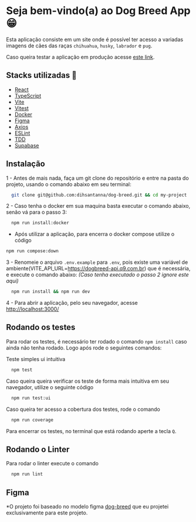
# Seja bem-vindo(a) ao Dog Breed App :grin:

Esta aplicação consiste em um site onde é possível ter acesso a variadas imagens de cães das raças `chihuahua`, `husky`, `labrador` e `pug`.

Caso queira testar a aplicação em produção acesse [este link](https://dogbreed-00.netlify.app/).




## Stacks utilizadas :wrench:

- [React](https://pt-br.reactjs.org/)
- [TypeScript](https://www.typescriptlang.org/pt/)
- [Vite](https://vitejs.dev/)
- [Vitest](https://vitest.dev/)
- [Docker](https://www.docker.com/)
- [Figma](https://www.figma.com/)
- [Axios](https://axios-http.com/ptbr/)
- [ESLint](https://eslint.org/)
- [TDD](https://www.devmedia.com.br/test-driven-development-tdd-simples-e-pratico/18533)
- [Supabase](https://supabase.com/)


## Instalação

1 - Antes de mais nada, faça um git clone do repositório e entre na pasta do projeto, usando o comando abaixo em seu terminal:

```bash
  git clone git@github.com:dihsantanna/dog-breed.git && cd my-project
```

2 - Caso tenha o docker em sua maquina basta executar o comando abaixo, senão vá para o passo 3:

```bash
  npm run install:docker
```

  * Após utilizar a aplicação, para encerra o docker compose utilize o código
  ```bash
  npm run compose:down
```

3 - Renomeie o arquivo `.env.example` para `.env`, pois existe uma variável de ambiente(VITE_API_URL=https://dogbreed-api.q9.com.br) que é necessária, e execute o comando abaixo: *(Caso tenha executado o passo 2 ignore este aqui)*

```bash
  npm run install && npm run dev
```

4 - Para abrir a aplicação, pelo seu navegador, acesse [http://localhost:3000/](http://localhost:3000/)



## Rodando os testes

Para rodar os testes, é necessário ter rodado o comando `npm install` caso ainda não tenha rodado. Logo após rode o seguintes comandos:

Teste simples ui intuitiva

```bash
  npm test
```

Caso queira queira verificar os teste de forma mais intuitiva em seu navegador, utilize o seguinte código

```bash
  npm run test:ui
```

Caso queira ter acesso a cobertura dos testes, rode o comando

```bash
  npm run coverage
```

Para encerrar os testes, no terminal que está rodando aperte a tecla `Q`.


## Rodando o Linter

Para rodar o linter execute o comando

```bash
  npm run lint
```

## Figma

*O projeto foi baseado no modelo figma [dog-breed](https://www.figma.com/file/Ikoe1y6OSWMrYzxiHqaK9i/Dog-Breed?node-id=13%3A72) que eu projetei exclusivamente para este projeto.
